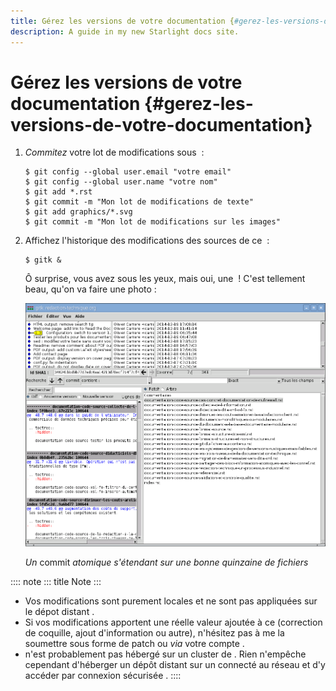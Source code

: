 ```yaml
---
title: Gérez les versions de votre documentation {#gerez-les-versions-de-votre-documentation}
description: A guide in my new Starlight docs site.
---
```

# Gérez les versions de votre documentation {#gerez-les-versions-de-votre-documentation}

1.  *Commitez* votre lot de modifications sous  :

    ``` console
    $ git config --global user.email "votre email"
    $ git config --global user.name "votre nom"
    $ git add *.rst
    $ git commit -m "Mon lot de modifications de texte"
    $ git add graphics/*.svg
    $ git commit -m "Mon lot de modifications sur les images"
    ```

2.  Affichez l\'historique des modifications des sources de ce  :

    ``` console
    $ gitk &
    ```

    Ô surprise, vous avez sous les yeux, mais oui, une  ! C\'est
    tellement beau, qu\'on va faire une photo :

    ![](graphics/historique-git-redaction-technique.png)

    *Un* commit *atomique s\'étendant sur une bonne quinzaine de
    fichiers*

:::: note
::: title
Note
:::

-   Vos modifications sont purement locales et ne sont pas appliquées
    sur le dépot distant .
-   Si vos modifications apportent une réelle valeur ajoutée à ce
    (correction de coquille, ajout d\'information ou autre), n\'hésitez
    pas à me la soumettre sous forme de patch ou *via* votre compte .
-   n\'est probablement pas hébergé sur un cluster de . Rien n\'empêche
    cependant d\'héberger un dépôt distant sur un connecté au réseau et
    d\'y accéder par connexion sécurisée .
::::
